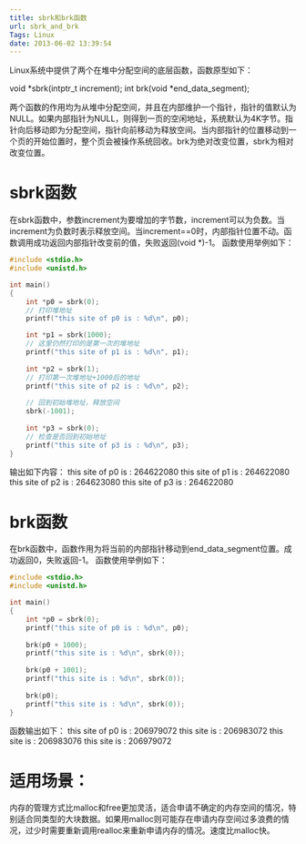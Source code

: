 ```yaml
---
title: sbrk和brk函数
url: sbrk_and_brk
Tags: Linux
date: 2013-06-02 13:39:54
---
```


Linux系统中提供了两个在堆中分配空间的底层函数，函数原型如下：


void *sbrk(intptr_t increment);
int brk(void *end_data_segment);

两个函数的作用均为从堆中分配空间，并且在内部维护一个指针，指针的值默认为NULL。如果内部指针为NULL，则得到一页的空闲地址，系统默认为4K字节。指针向后移动即为分配空间，指针向前移动为释放空间。当内部指针的位置移动到一个页的开始位置时，整个页会被操作系统回收。brk为绝对改变位置，sbrk为相对改变位置。

# sbrk函数
在sbrk函数中，参数increment为要增加的字节数，increment可以为负数。当increment为负数时表示释放空间。当increment==0时，内部指针位置不动。函数调用成功返回内部指针改变前的值，失败返回(void *)-1。
函数使用举例如下：
```c
#include <stdio.h>
#include <unistd.h>

int main()
{
    int *p0 = sbrk(0);
    // 打印堆地址
    printf("this site of p0 is : %d\n", p0);    

    int *p1 = sbrk(1000);
    // 这里仍然打印的是第一次的堆地址
    printf("this site of p1 is : %d\n", p1);    
    
    int *p2 = sbrk(1);
    // 打印第一次堆地址+1000后的地址
    printf("this site of p2 is : %d\n", p2);    
    
    // 回到初始堆地址，释放空间
    sbrk(-1001);
    
    int *p3 = sbrk(0);
    // 检查是否回到初始地址
    printf("this site of p3 is : %d\n", p3);
}
```
输出如下内容：
this site of p0 is : 264622080
this site of p1 is : 264622080
this site of p2 is : 264623080
this site of p3 is : 264622080


# brk函数
在brk函数中，函数作用为将当前的内部指针移动到end_data_segment位置。成功返回0，失败返回-1。
函数使用举例如下：
```c
#include <stdio.h>
#include <unistd.h>

int main()
{
    int *p0 = sbrk(0);
    printf("this site of p0 is : %d\n", p0);
    
    brk(p0 + 1000);
    printf("this site is : %d\n", sbrk(0));
    
    brk(p0 + 1001);
    printf("this site is : %d\n", sbrk(0));
    
    brk(p0);
    printf("this site is : %d\n", sbrk(0));
}
```
函数输出如下：
this site of p0 is : 206979072
this site is : 206983072
this site is : 206983076
this site is : 206979072


# 适用场景：
内存的管理方式比malloc和free更加灵活，适合申请不确定的内存空间的情况，特别适合同类型的大块数据。如果用malloc则可能存在申请内存空间过多浪费的情况，过少时需要重新调用realloc来重新申请内存的情况。速度比malloc快。